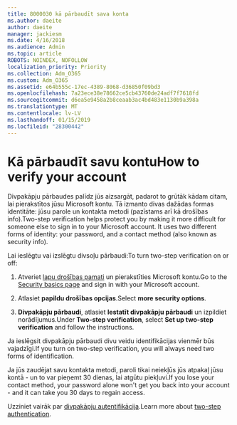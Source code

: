 ```yaml
---
title: 8000030 kā pārbaudīt sava konta
ms.author: daeite
author: daeite
manager: jackiesm
ms.date: 4/16/2018
ms.audience: Admin
ms.topic: article
ROBOTS: NOINDEX, NOFOLLOW
localization_priority: Priority
ms.collection: Adm_O365
ms.custom: Adm_O365
ms.assetid: e64b555c-17ec-4389-8068-d36850f09bd3
ms.openlocfilehash: 7a23ece38e78662ce5cb43760de24adf7f7618fd
ms.sourcegitcommit: d6ea5e9458a2b8ceaab3ac4bd483e1130b9a398a
ms.translationtype: MT
ms.contentlocale: lv-LV
ms.lasthandoff: 01/15/2019
ms.locfileid: "28300442"
---
```

# <a name="how-to-verify-your-account"></a><span data-ttu-id="a920f-102">Kā pārbaudīt savu kontu</span><span class="sxs-lookup"><span data-stu-id="a920f-102">How to verify your account</span></span>

<span data-ttu-id="a920f-p101">Divpakāpju pārbaudes palīdz jūs aizsargāt, padarot to grūtāk kādam citam, lai pierakstītos jūsu Microsoft kontu. Tā izmanto divas dažādas formas identitāte: jūsu parole un kontakta metodi (pazīstams arī kā drošības info).</span><span class="sxs-lookup"><span data-stu-id="a920f-p101">Two-step verification helps protect you by making it more difficult for someone else to sign in to your Microsoft account. It uses two different forms of identity: your password, and a contact method (also known as security info).</span></span> 
  
<span data-ttu-id="a920f-105">Lai ieslēgtu vai izslēgtu divsoļu pārbaudi:</span><span class="sxs-lookup"><span data-stu-id="a920f-105">To turn two-step verification on or off:</span></span>
  
1. <span data-ttu-id="a920f-106">Atveriet [lapu drošības pamati](https://go.microsoft.com/fwlink/?linkid=842325) un pierakstīties Microsoft kontu.</span><span class="sxs-lookup"><span data-stu-id="a920f-106">Go to the [Security basics page](https://go.microsoft.com/fwlink/?linkid=842325) and sign in with your Microsoft account.</span></span> 
    
2. <span data-ttu-id="a920f-107">Atlasiet **papildu drošības opcijas**.</span><span class="sxs-lookup"><span data-stu-id="a920f-107">Select **more security options**.</span></span> 
    
3. <span data-ttu-id="a920f-108">**Divpakāpju pārbaudi**, atlasiet **Iestatīt divpakāpju pārbaudi** un izpildiet norādījumus.</span><span class="sxs-lookup"><span data-stu-id="a920f-108">Under **Two-step verification**, select **Set up two-step verification** and follow the instructions.</span></span> 
    
<span data-ttu-id="a920f-109">Ja ieslēgsit divpakāpju pārbaudi divu veidu identifikācijas vienmēr būs vajadzīgi.</span><span class="sxs-lookup"><span data-stu-id="a920f-109">If you turn on two-step verification, you will always need two forms of identification.</span></span>
  
<span data-ttu-id="a920f-110">Ja jūs zaudējat savu kontakta metodi, paroli tikai neiekļūs jūs atpakaļ jūsu kontā - un to var pieņemt 30 dienas, lai atgūtu piekļuvi.</span><span class="sxs-lookup"><span data-stu-id="a920f-110">If you lose your contact method, your password alone won't get you back into your account - and it can take you 30 days to regain access.</span></span> 
  
<span data-ttu-id="a920f-111">Uzziniet vairāk par [divpakāpju autentifikācija](https://go.microsoft.com/fwlink/?linkid=872270).</span><span class="sxs-lookup"><span data-stu-id="a920f-111">Learn more about [two-step authentication](https://go.microsoft.com/fwlink/?linkid=872270).</span></span>
  

